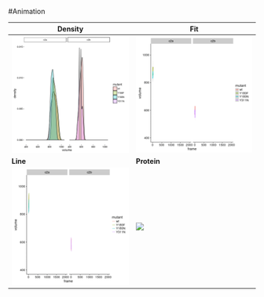 #Animation

| Density              | Fit              |
| -------------------- | ---------------- |
| ![](gifs/vol_density.gif) | ![](gifs/vol_fit.gif) |
| **Line**              | **Protein**      |  
| ![](gifs/vol_line.gif)    | ![](gifs/protein.gif) |
